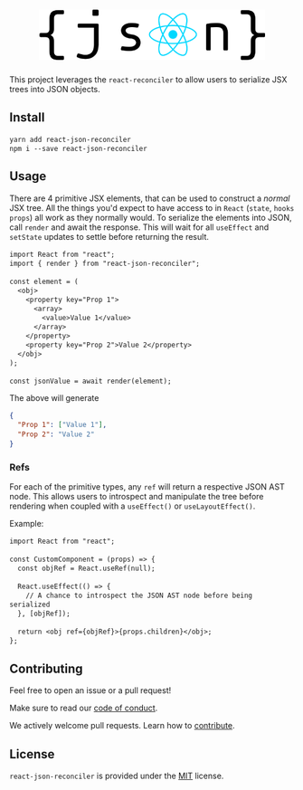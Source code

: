 <h1 align="center">
  <img width="400" alt="react-json-reconciler" src="./logo.png"/>
</h1>

This project leverages the `react-reconciler` to allow users to serialize JSX trees into JSON objects.

## Install

```
yarn add react-json-reconciler
npm i --save react-json-reconciler
```

## Usage

There are 4 primitive JSX elements, that can be used to construct a _normal_ JSX tree. All the things you'd expect to have access to in `React` (`state`, `hooks` `props`) all work as they normally would. To serialize the elements into JSON, call `render` and await the response. This will wait for all `useEffect` and `setState` updates to settle before returning the result.

```tsx
import React from "react";
import { render } from "react-json-reconciler";

const element = (
  <obj>
    <property key="Prop 1">
      <array>
        <value>Value 1</value>
      </array>
    </property>
    <property key="Prop 2">Value 2</property>
  </obj>
);

const jsonValue = await render(element);
```

The above will generate

```json
{
  "Prop 1": ["Value 1"],
  "Prop 2": "Value 2"
}
```

### Refs

For each of the primitive types, any `ref` will return a respective JSON AST node. This allows users to introspect and manipulate the tree before rendering when coupled with a `useEffect()` or `useLayoutEffect()`.

Example:

```tsx
import React from "react";

const CustomComponent = (props) => {
  const objRef = React.useRef(null);

  React.useEffect(() => {
    // A chance to introspect the JSON AST node before being serialized
  }, [objRef]);

  return <obj ref={objRef}>{props.children}</obj>;
};
```

## Contributing

Feel free to open an issue or a pull request!

Make sure to read our [code of conduct](./CODE_OF_CONDUCT.md).

We actively welcome pull requests. Learn how to [contribute](./CONTRIBUTING.md).

## License

`react-json-reconciler` is provided under the [MIT](./LICENSE) license.
